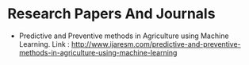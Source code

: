 # Research Papers And Journals

- Predictive and Preventive methods in Agriculture using Machine Learning. Link : http://www.ijaresm.com/predictive-and-preventive-methods-in-agriculture-using-machine-learning
